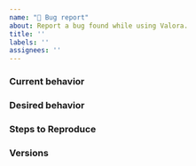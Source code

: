 ```yaml
---
name: "🐛 Bug report"
about: Report a bug found while using Valora.
title: ''
labels: ''
assignees: ''
---
```


<!-- 👋 Use the template below to report a bug. Fill in as much info as possible. 

Have an issue that needs support, e.g. transaction issues specific to an account? Contact our support team in-app, the preferred method, by shaking your device or navigating to: ☰ > (?) Help > Contact. Alternatively, contact support from our website 👉 https://valoraapp.com/support

Have a question about development? Join our Discord 👉 https://discord.gg/7tKnCbHv5j

As an open source project - it may take some time for your issue to be addressed. Please be patient and we will respond as soon as we can. 🙏 -->

### Current behavior
<!-- A description including screenshots, videos, etc. -->

### Desired behavior
<!-- Please provide a clear description of what should happen.-->

### Steps to Reproduce
<!-- Provide steps that we emulate on our machine to see the issue. -->

### Versions

<!-- Valora version, Opperating System - iOS or Android, Devices e.g. LG K7i(6.0), and any additional information as needed -->
<!-- If possible, please update Valora to latest version and check if the bug is still present. -->